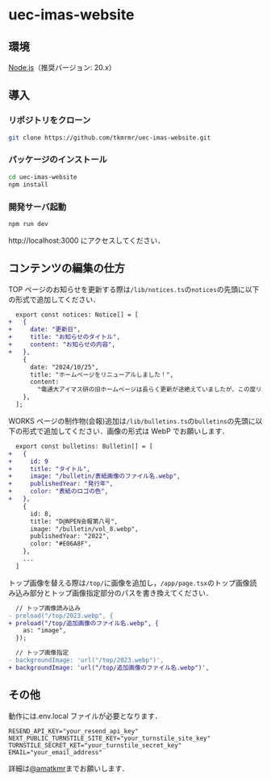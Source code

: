 # uec-imas-website

## 環境

[Node.js](https://nodejs.org/)（推奨バージョン: 20.x）

## 導入

### リポジトリをクローン

```bash
git clone https://github.com/tkmrmr/uec-imas-website.git
```

### パッケージのインストール

```bash
cd uec-imas-website
npm install
```

### 開発サーバ起動

```bash
npm run dev
```

http://localhost:3000 にアクセスしてください．

## コンテンツの編集の仕方

TOP ページのお知らせを更新する際は`/lib/notices.ts`の`notices`の先頭に以下の形式で追加してください．

```diff
  export const notices: Notice[] = [
+   {
+     date: "更新日",
+     title: "お知らせのタイトル",
+     content: "お知らせの内容",
+   },
    {
      date: "2024/10/25",
      title: "ホームページをリニューアルしました！",
      content:
        "電通大アイマス研の旧ホームページは長らく更新が途絶えていましたが、この度リニューアルして再開しました。",
    },
  ];
```

WORKS ページの制作物(会報)追加は`/lib/bulletins.ts`の`bulletins`の先頭に以下の形式で追加してください．画像の形式は WebP でお願いします．

```diff
  export const bulletins: Bulletin[] = [
+   {
+     id: 9
+     title: "タイトル",
+     image: "/bulletin/表紙画像のファイル名.webp",
+     publishedYear: "発行年",
+     color: "表紙のロゴの色",
+   },
    {
      id: 8,
      title: "D@NPEN会報第八号",
      image: "/bulletin/vol_8.webp",
      publishedYear: "2022",
      color: "#E06A8F",
    },
    ...
  ]
```

トップ画像を替える際は`/top/`に画像を追加し，`/app/page.tsx`のトップ画像読み込み部分とトップ画像指定部分のパスを書き換えてください．

```diff
  // トップ画像読み込み
- preload("/top/2023.webp", {
+ preload("/top/追加画像のファイル名.webp", {
    as: "image",
  });
```

```diff
  // トップ画像指定
- backgroundImage: 'url("/top/2023.webp")',
+ backgroundImage: 'url("/top/追加画像のファイル名.webp")',
```

## その他

動作には.env.local ファイルが必要となります．

```.env.local
RESEND_API_KEY="your_resend_api_key"
NEXT_PUBLIC_TURNSTILE_SITE_KEY="your_turnstile_site_key"
TURNSTILE_SECRET_KET="your_turnstile_secret_key"
EMAIL="your_email_address"
```

詳細は[@amatkmr](https://twitter.com/amatkmr)までお願いします．
